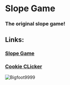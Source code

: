 # Slope Game
### The original slope game! 
## Links:
### [Slope Game](https://notBZHT.github.io/Slope/)
### [Cookie CLicker](https://notBZHT.github.io/Cookie-Gme/)

<img src="https://komarev.com/ghpvc/?username=Bigfoot9999&label=Repo Visitors&color=001eff&style=flat" alt="Bigfoot9999" /> 
